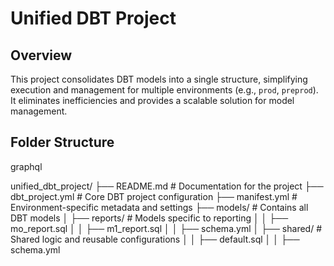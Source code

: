# Unified DBT Project

## Overview
This project consolidates DBT models into a single structure, simplifying execution and management for multiple environments (e.g., `prod`, `preprod`). It eliminates inefficiencies and provides a scalable solution for model management.

## Folder Structure
graphql

unified_dbt_project/
├── README.md          # Documentation for the project
├── dbt_project.yml    # Core DBT project configuration
├── manifest.yml       # Environment-specific metadata and settings
├── models/            # Contains all DBT models
│   ├── reports/       # Models specific to reporting
│   │   ├── mo_report.sql
│   │   ├── m1_report.sql
│   │   ├── schema.yml
│   ├── shared/        # Shared logic and reusable configurations
│   │   ├── default.sql
│   │   ├── schema.yml


